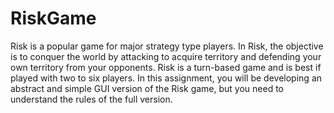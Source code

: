# RiskGame
Risk is a popular game for major strategy type players. In Risk, the objective is to conquer the world by attacking to acquire territory and defending your own territory from your opponents. Risk is a turn-based game and is best if played with two to six players. In this assignment, you will be developing an abstract and simple GUI version of the Risk game, but you need to understand the rules of the full version.
